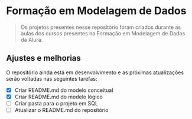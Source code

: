 # Formação em Modelagem de Dados

> Os projetos presentes nesse repositório foram criados durante as aulas dos cursos presentes na Formação em Modelagem de Dados da Alura. 

## Ajustes e melhorias

O repositório ainda está em desenvolvimento e as próximas atualizações serão voltadas nas seguintes tarefas:

- [X] Criar README.md do modelo conceitual
- [X] Criar README.md do modelo lógico
- [ ] Criar pasta para o projeto em SQL
- [ ] Atualizar o README.md do repositório
